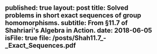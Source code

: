 published: true
layout: post
title: Solved problems in short exact sequences of group homomorphisms. 
subtitle: From §11.7 of Shahriari's Algebra in Action.
date: 2018-06-05
isFile: true
file: /posts/Shah11.7_-_Exact_Sequences.pdf
---
